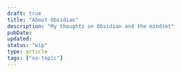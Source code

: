 ```yaml
---
draft: true
title: "About Obsidian"
description: "My thoughts on Obsidian and the mindset"
pubDate:
updated:
status: "wip"
type: article
tags: ["no-topic"]
---
```

